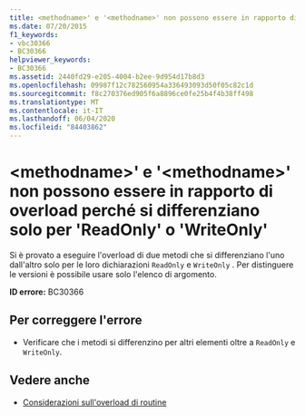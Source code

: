 ```yaml
---
title: <methodname>' e '<methodname>' non possono essere in rapporto di overload perché si differenziano solo per 'ReadOnly' o 'WriteOnly'
ms.date: 07/20/2015
f1_keywords:
- vbc30366
- BC30366
helpviewer_keywords:
- BC30366
ms.assetid: 2440fd29-e205-4004-b2ee-9d954d17b8d3
ms.openlocfilehash: 09987f12c782560954a336493093d50f05c82c1d
ms.sourcegitcommit: f8c270376ed905f6a8896ce0fe25b4f4b38ff498
ms.translationtype: MT
ms.contentlocale: it-IT
ms.lasthandoff: 06/04/2020
ms.locfileid: "84403862"
---
```

# <a name="methodname-and-methodname-cannot-overload-each-because-they-differ-by-readonly-or-writeonly"></a>\<methodname>' e '\<methodname>' non possono essere in rapporto di overload perché si differenziano solo per 'ReadOnly' o 'WriteOnly'
Si è provato a eseguire l'overload di due metodi che si differenziano l'uno dall'altro solo per le loro dichiarazioni `ReadOnly` e `WriteOnly` . Per distinguere le versioni è possibile usare solo l'elenco di argomento.  
  
 **ID errore:** BC30366  
  
## <a name="to-correct-this-error"></a>Per correggere l'errore  
  
- Verificare che i metodi si differenzino per altri elementi oltre a `ReadOnly` e `WriteOnly`.  
  
## <a name="see-also"></a>Vedere anche

- [Considerazioni sull'overload di routine](../programming-guide/language-features/procedures/considerations-in-overloading-procedures.md)
